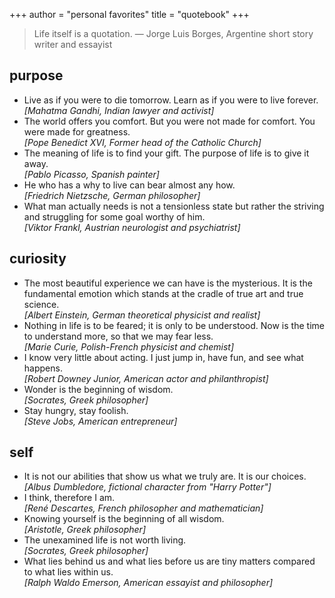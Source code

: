 +++
author = "personal favorites"
title = "quotebook"
+++

> Life itself is a quotation. — Jorge Luis Borges, Argentine short story writer and essayist

## purpose
- Live as if you were to die tomorrow. Learn as if you were to live forever. <br>*[Mahatma Gandhi, Indian lawyer and activist]*
- The world offers you comfort. But you were not made for comfort. You were made for greatness. <br>*[Pope Benedict XVI, Former head of the Catholic Church]*
- The meaning of life is to find your gift. The purpose of life is to give it away. <br>*[Pablo Picasso, Spanish painter]*
- He who has a why to live can bear almost any how. <br>*[Friedrich Nietzsche, German philosopher]*  
- What man actually needs is not a tensionless state but rather the striving and struggling for some goal worthy of him. <br>*[Viktor Frankl, Austrian neurologist and psychiatrist]*  

## curiosity
- The most beautiful experience we can have is the mysterious. It is the fundamental emotion which stands at the cradle of true art and true science. <br>*[Albert Einstein, German theoretical physicist and realist]*
- Nothing in life is to be feared; it is only to be understood. Now is the time to understand more, so that we may fear less. <br>*[Marie Curie, Polish-French physicist and chemist]*
- I know very little about acting. I just jump in, have fun, and see what happens. <br>*[Robert Downey Junior, American actor and philanthropist]*
- Wonder is the beginning of wisdom. <br>*[Socrates, Greek philosopher]*  
- Stay hungry, stay foolish. <br>*[Steve Jobs, American entrepreneur]*

## self
- It is not our abilities that show us what we truly are. It is our choices.  <br>*[Albus Dumbledore, fictional character from "Harry Potter"]*
- I think, therefore I am. <br>*[René Descartes, French philosopher and mathematician]*
- Knowing yourself is the beginning of all wisdom. <br>*[Aristotle, Greek philosopher]*  
- The unexamined life is not worth living. <br>*[Socrates, Greek philosopher]*  
- What lies behind us and what lies before us are tiny matters compared to what lies within us. <br>*[Ralph Waldo Emerson, American essayist and philosopher]*  